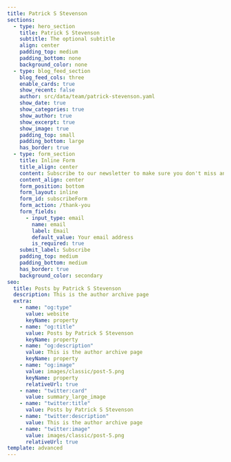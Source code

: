 ```yaml
---
title: Patrick S Stevenson
sections:
  - type: hero_section
    title: Patrick S Stevenson
    subtitle: The optional subtitle
    align: center
    padding_top: medium
    padding_bottom: none
    background_color: none
  - type: blog_feed_section
    blog_feed_cols: three
    enable_cards: true
    show_recent: false
    author: src/data/team/patrick-stevenson.yaml
    show_date: true
    show_categories: true
    show_author: true
    show_excerpt: true
    show_image: true
    padding_top: small
    padding_bottom: large
    has_border: true
  - type: form_section
    title: Inline Form
    title_align: center
    content: Subscribe to our newsletter to make sure you don't miss anything.
    content_align: center
    form_position: bottom
    form_layout: inline
    form_id: subscribeForm
    form_action: /thank-you
    form_fields:
      - input_type: email
        name: email
        label: Email
        default_value: Your email address
        is_required: true
    submit_label: Subscribe
    padding_top: medium
    padding_bottom: medium
    has_border: true
    background_color: secondary
seo:
  title: Posts by Patrick S Stevenson
  description: This is the author archive page
  extra:
    - name: "og:type"
      value: website
      keyName: property
    - name: "og:title"
      value: Posts by Patrick S Stevenson
      keyName: property
    - name: "og:description"
      value: This is the author archive page
      keyName: property
    - name: "og:image"
      value: images/classic/post-5.png
      keyName: property
      relativeUrl: true
    - name: "twitter:card"
      value: summary_large_image
    - name: "twitter:title"
      value: Posts by Patrick S Stevenson
    - name: "twitter:description"
      value: This is the author archive page
    - name: "twitter:image"
      value: images/classic/post-5.png
      relativeUrl: true
template: advanced
---
```

